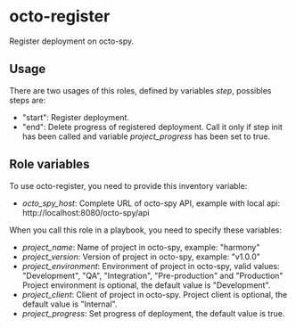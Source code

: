 # octo-register

Register deployment on octo-spy.

## Usage

There are two usages of this roles, defined by variables *step*, possibles steps are:
* "start": Register deployment.
* "end": Delete progress of registered deployment. Call it only if step init has been called and variable *project_progress* has been set to true.

## Role variables

To use octo-register, you need to provide this inventory variable:

* *octo_spy_host*: Complete URL of octo-spy API, example with local api: http://localhost:8080/octo-spy/api

When you call this role in a playbook, you need to specify these variables:

* *project_name*: Name of project in octo-spy, example: "harmony"
* *project_version*: Version of project in octo-spy, example: "v1.0.0"
* *project_environment*: Environment of project in octo-spy, valid values: "Development", "QA", "Integration", "Pre-production" and "Production"
  Project environment is optional, the default value is "Development".
* *project_client*: Client of project in octo-spy.
  Project client is optional, the default value is "Internal".
* *project_progress*: Set progress of deployment, the default value is true.
